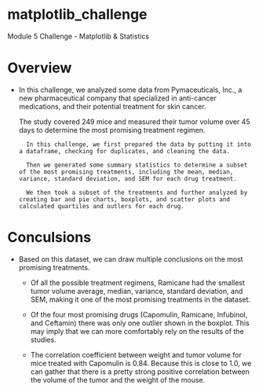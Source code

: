 # matplotlib_challenge
Module 5 Challenge - Matplotlib &amp; Statistics

# Overview

* In this challenge, we analyzed some data from Pymaceuticals, Inc., a new pharmaceutical company that specialized in anti-cancer medications, and their potential treatment for skin cancer.

    The study covered 249 mice and measured their tumor volume over 45 days to determine the most promising treatment regimen.

        In this challenge, we first prepared the data by putting it into a dataframe, checking for duplicates, and cleaning the data.

        Then we generated some summary statistics to determine a subset of the most promising treatments, including the mean, median, variance, standard deviation, and SEM for each drug treatment.

        We then took a subset of the treatments and further analyzed by creating bar and pie charts, boxplots, and scatter plots and calculated quartiles and outlers for each drug.

# Conculsions

* Based on this dataset, we can draw multiple conclusions on the most promising treatments. 

    * Of all the possible treatment regimens, Ramicane had the smallest tumor volume average, median, variance, standard deviation, and SEM, making it one of the most promising treatments in the dataset.

    * Of the four most promising drugs (Capomulin, Ramicane, Infubinol, and Ceftamin) there was only one outlier shown in the boxplot. This may imply that we can more comfortably rely on the results of the studies.
    
    * The correlation coefficient between weight and tumor volume for mice treated with Capomulin is 0.84. Because this is close to 1.0, we can gather that there is a pretty strong positive correlation between the volume of the tumor and the weight of the mouse.